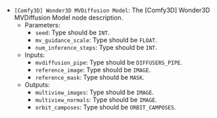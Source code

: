 - `[Comfy3D] Wonder3D MVDiffusion Model`: The [Comfy3D] Wonder3D MVDiffusion Model node description.
    - Parameters:
        - `seed`: Type should be `INT`.
        - `mv_guidance_scale`: Type should be `FLOAT`.
        - `num_inference_steps`: Type should be `INT`.
    - Inputs:
        - `mvdiffusion_pipe`: Type should be `DIFFUSERS_PIPE`.
        - `reference_image`: Type should be `IMAGE`.
        - `reference_mask`: Type should be `MASK`.
    - Outputs:
        - `multiview_images`: Type should be `IMAGE`.
        - `multiview_normals`: Type should be `IMAGE`.
        - `orbit_camposes`: Type should be `ORBIT_CAMPOSES`.

